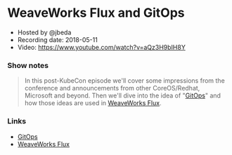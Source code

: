 # WeaveWorks Flux and GitOps

- Hosted by @jbeda
- Recording date: 2018-05-11
- Video: https://www.youtube.com/watch?v=aQz3H9bIH8Y

### Show notes

> In this post-KubeCon episode we'll cover some impressions from the conference and announcements from other CoreOS/Redhat, Microsoft and beyond. Then we'll dive into the idea of "[GitOps](https://www.weave.works/blog/gitops-operations-by-pull-request)" and how those ideas are used in [WeaveWorks Flux](https://www.weave.works/oss/flux/).

### Links

 - [GitOps](https://www.weave.works/blog/gitops-operations-by-pull-request)
 - [WeaveWorks Flux](https://www.weave.works/oss/flux/)
